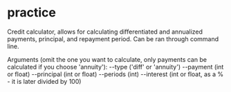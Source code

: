 # practice

Credit calculator, allows for calculating differentiated and annualized payments, principal, and repayment period. Can be ran through command line.


Arguments (omit the one you want to calculate, only payments can be calculated if you choose 'annuity'):
--type ('diff' or 'annuity')
--payment (int or float)
--principal (int or float)
--periods (int)
--interest (int or float, as a % - it is later divided by 100)
